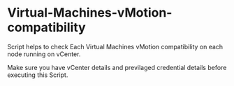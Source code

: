 # Virtual-Machines-vMotion-compatibility
Script helps to check Each Virtual Machines vMotion compatibility on each node running on vCenter.

Make sure you have vCenter details and previlaged credential details before executing this Script. 
